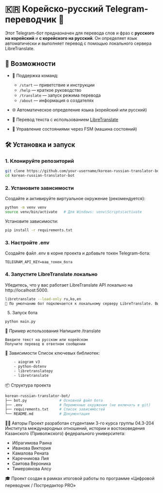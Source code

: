 ﻿# 🇰🇷 Корейско-русский Telegram-переводчик 🤖

Этот Telegram-бот предназначен для перевода слов и фраз с **русского на корейский** и **с корейского на русский**. Он определяет язык автоматически и выполняет перевод с помощью локального сервера LibreTranslate.

## 🚀 Возможности

- 📌 Поддержка команд:
  - `/start` — приветствие и инструкции
  - `/help` — краткое руководство
  - `/translate` — запуск режима перевода
  - `/about` — информация о создателях

- 🌐 Автоматическое определение языка (корейский или русский)
- 🔄 Перевод текста с использованием [LibreTranslate](https://github.com/LibreTranslate/LibreTranslate)
- 🧠 Управление состояниями через FSM (машина состояний)

## 🛠️ Установка и запуск

### 1. Клонируйте репозиторий

```bash
git clone https://github.com/your-username/korean-russian-translator-bot.git
cd korean-russian-translator-bot
```

### 2. Установите зависимости
Создайте и активируйте виртуальное окружение (рекомендуется):

```bash
python -m venv venv
source venv/bin/activate   # Для Windows: venv\Scripts\activate
```
Установите зависимости:

```bash
pip install -r requirements.txt
```
### 3. Настройте .env
Создайте файл .env в корне проекта и добавьте токен Telegram-бота:

```.env
TELEGRAM_API_KEY=ваш_токен_бота
```
### 4. Запустите LibreTranslate локально
Убедитесь, что у вас работает LibreTranslate API локально на http://localhost:5000.


```bash
libretranslate --load-only ru,ko,en
📝 По умолчанию бот подключается к локальному серверу LibreTranslate. Вы можете изменить URL в коде при необходимости.
```
5. Запуск бота
```bash
python main.py
```

🧪 Пример использования
Напишите /translate
```
Введите текст на русском или корейском
Получите перевод в ответном сообщении
```
🧾 Зависимости
Список ключевых библиотек:
```bash
    - aiogram v3
    - python-dotenv
    - libretranslatepy
    - libretranslate
```
📦 Структура проекта
```bash
korean-russian-translator-bot/
├── bot.py               # Основной файл бота
├── .env                 # Переменные окружения (не включать в git)
├── requirements.txt     # Список зависимостей
└── README.md            # Документация
```

👨‍🎓 Авторы
Проект разработан студентами 3-го курса группы 04.3-204
Института международных отношений, истории и востоковедения
Казанского (Приволжского) федерального университета:

 - Ибрагимова Раина
 - Иванова Виктория
 - Камалова Рената
 - Каречникова Лия
 - Саитова Вероника
 - Тимерзянова Алсу

🎓 Проект создан в рамках итоговой работы по программе
«Цифровой переводчик / Постредактор PRO»
